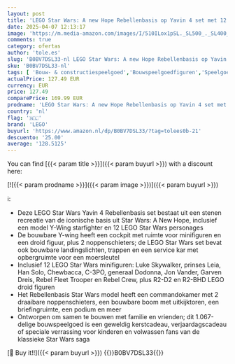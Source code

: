 ```yaml
---
layout: post
title: 'LEGO Star Wars: A new Hope Rebellenbasis op Yavin 4 set met 12 Minifiguren  waaronder Luke Skywalker  Prinses Leia  Chewbacca  plus 2 Droid Figuren  Y-wing Starfighter en Commandokamer 75365'
date: 2025-04-07 12:13:17
image: 'https://m.media-amazon.com/images/I/510ILox1pSL._SL500_._SL400_.jpg'
comments: true
category: ofertas
author: 'tole.es'
slug: 'B0BV7DSL33-nl LEGO Star Wars: A new Hope Rebellenbasis op Yavin 4 set...'
sku: 'B0BV7DSL33-nl'
tags: [ 'Bouw- & constructiespeelgoed','Bouwspeelgoedfiguren','Speelgoed & spellen','lego','🇳🇱', ]
actualPrice: 127.49 EUR
currency: EUR
price: 127.49
comparePrice: 169.99 EUR
prodname: 'LEGO Star Wars: A new Hope Rebellenbasis op Yavin 4 set met 12 Minifiguren  waaronder Luke Skywalker  Prinses Leia  Chewbacca  plus 2 Droid Figuren  Y-wing Starfighter en Commandokamer 75365'
country: 'nl'
flag: '🇳🇱'
brand: 'LEGO'
buyurl: 'https://www.amazon.nl/dp/B0BV7DSL33/?tag=tolees0b-21'
descuento: '25.00'
average: '128.5125'
---
```


You can find [{{< param title >}}]({{< param buyurl >}}) with a discount here:

[![{{< param prodname >}}]({{< param image >}})]({{< param buyurl >}})

ℹ️:

- Deze LEGO Star Wars Yavin 4 Rebellenbasis set bestaat uit een stenen recreatie van de iconische basis uit Star Wars: A New Hope, inclusief een model Y-Wing starfighter en 12 LEGO Star Wars personages
- De bouwbare Y-wing heeft een cockpit met ruimte voor minifiguren en een droid figuur, plus 2 noppenschieters; de LEGO Star Wars set bevat ook bouwbare landingslichten, trappen en een service kar met opbergruimte voor een moersleutel
- Inclusief 12 LEGO Star Wars minifiguren: Luke Skywalker, prinses Leia, Han Solo, Chewbacca, C-3PO, generaal Dodonna, Jon Vander, Garven Dreis, Rebel Fleet Trooper en Rebel Crew, plus R2-D2 en R2-BHD LEGO droid figuren
- Het Rebellenbasis Star Wars model heeft een commandokamer met 2 draaibare noppenschieters, een bouwbare boom met uitkijktoren, een briefingruimte, een podium en meer
- Ontworpen om samen te bouwen met familie en vrienden; dit 1.067-delige bouwspeelgoed is een geweldig kerstcadeau, verjaardagscadeau of speciale verrassing voor kinderen en volwassen fans van de klassieke Star Wars saga

[🛒 Buy it!!]({{< param buyurl >}})
{{<world>}}B0BV7DSL33{{</world>}}
